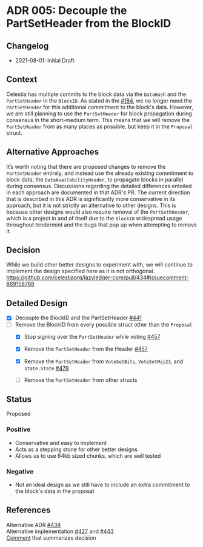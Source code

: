 # ADR 005: Decouple the PartSetHeader from the BlockID

## Changelog

- 2021-08-01: Initial Draft

## Context

Celestia has multiple commits to the block data via the `DataHash` and the `PartSetHeader` in the `BlockID`. As stated in the [#184](https://github.com/celestiaorg/lazyledger-core/issues/184), we no longer need the `PartSetHeader` for this additional commitment to the block's data. However, we are still planning to use the `PartSetHeader` for block propagation during consensus in the short-medium term. This means that we will remove the `PartSetHeader` from as many places as possible, but keep it in the `Proposal` struct.

## Alternative Approaches

It’s worth noting that there are proposed changes to remove the `PartSetHeader` entirely, and instead use the already existing commitment to block data, the `DataAvailabilityHeader`, to propagate blocks in parallel during consensus. Discussions regarding the detailed differences entailed in each approach are documented in that ADR's PR. The current direction that is described in this ADR is significantly more conservative in its approach, but it is not strictly an alternative to other designs. This is because other designs would also require removal of the `PartSethHeader`, which is a project in and of itself due to the `BlockID` widespread usage throughout tendermint and the bugs that pop up when attempting to remove it. 

## Decision

While we build other better designs to experiment with, we will continue to implement the design specified here as it is not orthogonal. https://github.com/celestiaorg/lazyledger-core/pull/434#issuecomment-869158788

## Detailed Design

- [X] Decouple the BlockID and the PartSetHeader [#441](https://github.com/celestiaorg/lazyledger-core/pull/441)
- [ ] Remove the BlockID from every possible struct other than the `Proposal`
  - [X] Stop signing over the `PartSetHeader` while voting [#457](https://github.com/celestiaorg/lazyledger-core/pull/457)
  - [X] Remove the `PartSetHeader` from the Header [#457](https://github.com/celestiaorg/lazyledger-core/pull/457)
  - [X] Remove the `PartSetHeader` from `VoteSetBits`, `VoteSetMaj23`, and `state.State` [#479](https://github.com/celestiaorg/lazyledger-core/pull/479)
  - [ ] Remove the `PartSetHeader` from other structs


## Status

Proposed

### Positive

- Conservative and easy to implement
- Acts as a stepping stone for other better designs
- Allows us to use 64kb sized chunks, which are well tested

### Negative

- Not an ideal design as we still have to include an extra commitment to the block's data in the proposal

## References

Alternative ADR [#434](https://github.com/celestiaorg/lazyledger-core/pull/434)  
Alternative implementation [#427](https://github.com/celestiaorg/lazyledger-core/pull/427) and [#443](https://github.com/celestiaorg/lazyledger-core/pull/443)  
[Comment](https://github.com/celestiaorg/lazyledger-core/pull/434#issuecomment-869158788) that summarizes decision  
